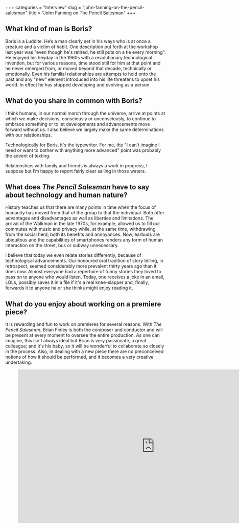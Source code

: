 +++
categories = "Interview"
slug = "john-fanning-on-the-pencil-salesman"
title = "John Fanning on The Pencil Salesman"
+++

## What kind of man is Boris?

Boris is a Luddite. He’s a man clearly set in his ways who is at once a creature and a victim of habit. One description put forth at the workshop last year was "even though he's retired, he still puts on a tie every morning". He enjoyed his heyday in the 1960s with a revolutionary technological invention, but for various reasons, time stood still for him at that point and he never emerged from, or moved beyond that decade, technically or emotionally. Even his familial relationships are attempts to hold onto the past and any "new" element introduced into his life threatens to upset his world. In effect he has stopped developing and evolving as a person.

## What do you share in common with Boris?

I think humans, in our normal march through the universe, arrive at points at which we make decisions, consciously or unconsciously, to continue to embrace something or to let developments and advancements move forward without us. I also believe we largely make the same determinations with our relationships. 

Technologically for Boris, it's the typewriter. For me, the "I can’t imagine I need or want to bother with anything more advanced" point was probably the advent of texting. 

Relationships with family and friends is always a work in progress, I suppose but I’m happy to report fairly clear sailing in those waters.

## What does *The Pencil Salesman* have to say about technology and human nature?

History teaches us that there are many points in time when the focus of humanity has moved from that of the group to that the individual. Both offer advantages and disadvantages as wall as liberties and limitations. The arrival of the Walkman in the late 1970s, for example, allowed us to fill our commutes with music and privacy while, at the same time, withdrawing from the social herd; both its benefits and annoyances. Now, earbuds are ubiquitous and the capabilities of smartphones renders any form of human interaction on the street, bus or subway unnecessary. 

I believe that today we even relate stories differently, because of technological advancements. Our honoured oral tradition of story telling, in retrospect, seemed considerably more prevalent thirty years ago than it does now. Almost everyone had a repertoire of funny stories they loved to pass on to anyone who would listen. Today, one receives a joke in an email, LOLs, possibly saves it in a file if it's a real knee-slapper and, finally, forwards it to anyone he or she thinks might enjoy reading it.

## What do you enjoy about working on a premiere piece?

It is rewarding and fun to work on premieres for several reasons. With *The Pencil Salesman*, Brian Finley is both the composer and conductor and will be present at every moment to oversee the entire production. As one can imagine, this isn't always ideal but Brian is very passionate, a great colleague; and it's his baby, so it will be wonderful to collaborate so closely in the process. Also, in dealing with a new piece there are no preconceived notions of how it should be performed, and it becomes a very creative undertaking.

<figure data-type="video">
<iframe width="854" height="480" src="https://www.youtube.com/embed/PZ0OonoNaLA" frameborder="0" allowfullscreen></iframe>
</figure>
